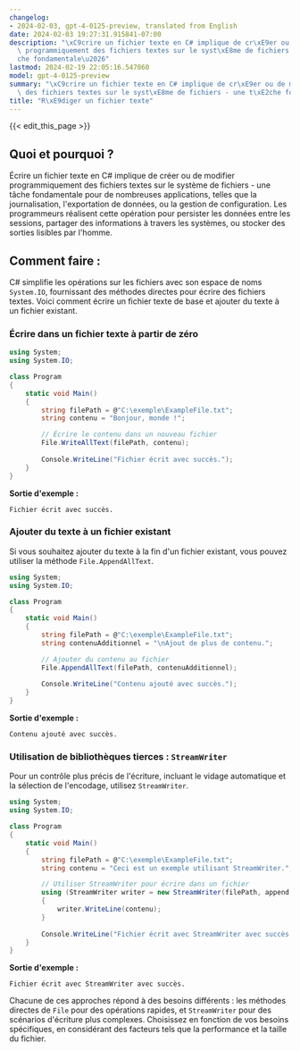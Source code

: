 ```yaml
---
changelog:
- 2024-02-03, gpt-4-0125-preview, translated from English
date: 2024-02-03 19:27:31.915841-07:00
description: "\xC9crire un fichier texte en C# implique de cr\xE9er ou de modifier\
  \ programmiquement des fichiers textes sur le syst\xE8me de fichiers - une t\xE2\
  che fondamentale\u2026"
lastmod: 2024-02-19 22:05:16.547060
model: gpt-4-0125-preview
summary: "\xC9crire un fichier texte en C# implique de cr\xE9er ou de modifier programmiquement\
  \ des fichiers textes sur le syst\xE8me de fichiers - une t\xE2che fondamentale\u2026"
title: "R\xE9diger un fichier texte"
---
```


{{< edit_this_page >}}

## Quoi et pourquoi ?
Écrire un fichier texte en C# implique de créer ou de modifier programmiquement des fichiers textes sur le système de fichiers - une tâche fondamentale pour de nombreuses applications, telles que la journalisation, l'exportation de données, ou la gestion de configuration. Les programmeurs réalisent cette opération pour persister les données entre les sessions, partager des informations à travers les systèmes, ou stocker des sorties lisibles par l'homme.

## Comment faire :
C# simplifie les opérations sur les fichiers avec son espace de noms `System.IO`, fournissant des méthodes directes pour écrire des fichiers textes. Voici comment écrire un fichier texte de base et ajouter du texte à un fichier existant.

### Écrire dans un fichier texte à partir de zéro
```csharp
using System;
using System.IO;

class Program
{
    static void Main()
    {
        string filePath = @"C:\exemple\ExampleFile.txt";
        string contenu = "Bonjour, monde !";

        // Écrire le contenu dans un nouveau fichier
        File.WriteAllText(filePath, contenu);
        
        Console.WriteLine("Fichier écrit avec succès.");
    }
}
```
**Sortie d'exemple :**
```
Fichier écrit avec succès.
```

### Ajouter du texte à un fichier existant
Si vous souhaitez ajouter du texte à la fin d'un fichier existant, vous pouvez utiliser la méthode `File.AppendAllText`.

```csharp
using System;
using System.IO;

class Program
{
    static void Main()
    {
        string filePath = @"C:\exemple\ExampleFile.txt";
        string contenuAdditionnel = "\nAjout de plus de contenu.";

        // Ajouter du contenu au fichier
        File.AppendAllText(filePath, contenuAdditionnel);
        
        Console.WriteLine("Contenu ajouté avec succès.");
    }
}
```
**Sortie d'exemple :**
```
Contenu ajouté avec succès.
```

### Utilisation de bibliothèques tierces : `StreamWriter`
Pour un contrôle plus précis de l'écriture, incluant le vidage automatique et la sélection de l'encodage, utilisez `StreamWriter`.

```csharp
using System;
using System.IO;

class Program
{
    static void Main()
    {
        string filePath = @"C:\exemple\ExampleFile.txt";
        string contenu = "Ceci est un exemple utilisant StreamWriter.";

        // Utiliser StreamWriter pour écrire dans un fichier
        using (StreamWriter writer = new StreamWriter(filePath, append: true))
        {
            writer.WriteLine(contenu);
        }
        
        Console.WriteLine("Fichier écrit avec StreamWriter avec succès.");
    }
}
```
**Sortie d'exemple :**
```
Fichier écrit avec StreamWriter avec succès.
```

Chacune de ces approches répond à des besoins différents : les méthodes directes de `File` pour des opérations rapides, et `StreamWriter` pour des scénarios d'écriture plus complexes. Choisissez en fonction de vos besoins spécifiques, en considérant des facteurs tels que la performance et la taille du fichier.
